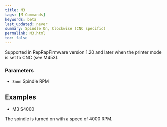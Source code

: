 ```yaml
---
title: M3
tags: [M-Commands] 
keywords: beta 
last_updated: never 
summary: Spindle On, Clockwise (CNC specific) 
permalink: M3.html
toc: false 
---
```



Supported in RepRapFirmware version 1.20 and later when the printer mode is set to CNC (see M453).

### Parameters

* `Snnn` Spindle RPM

## Examples

* M3 S4000

The spindle is turned on with a speed of 4000 RPM.

